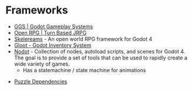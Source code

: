 # Frameworks
* [GGS | Godot Gameplay Systems](https://github.com/OctoD/godot-gameplay-systems/tree/main)
* [Open RPG | Turn Based JRPG](https://github.com/GDQuest/godot-open-rpg)
* [Skelereams](https://github.com/SlashScreen/skelerealms) - An open world RPG framework for Godot 4
* [Gloot - Godot Inventory System](https://github.com/peter-kish/gloot)
* [Nodot](https://github.com/NodotProject/nodot) - Collection of nodes, autoload scripts, and scenes for Godot 4. The goal is to provide a set of tools that can be used to rapidly create a wide variety of games.
	+ Has a statemachine / state machine for animations


+ [Puzzle Dependencies](https://github.com/nathanhoad/godot_puzzle_dependencies)

